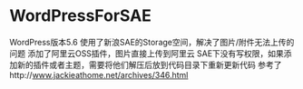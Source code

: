# WordPressForSAE
WordPress版本5.6
使用了新浪SAE的Storage空间，解决了图片/附件无法上传的问题
添加了阿里云OSS插件，图片直接上传到阿里云
SAE下没有写权限，如果添加新的插件或者主题，需要将他们解压后放到代码目录下重新更新代码
参考了http://www.jackieathome.net/archives/346.html
